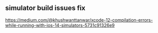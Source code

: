 
## simulator build issues fix

<https://medium.com/@khushwanttanwar/xcode-12-compilation-errors-while-running-with-ios-14-simulators-5731c91326e9>
